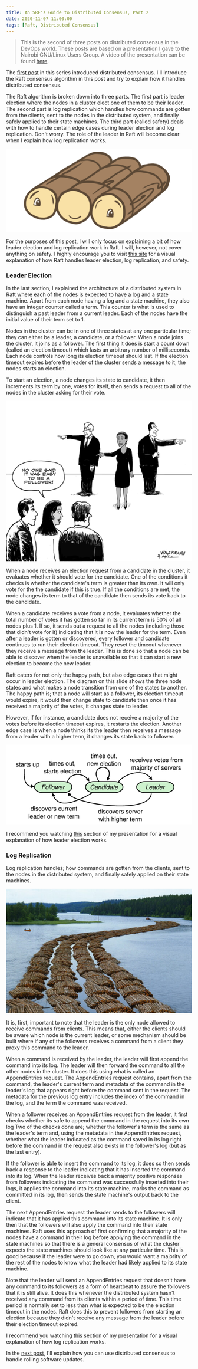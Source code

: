 ```yaml
---
title: An SRE's Guide to Distributed Consensus, Part 2
date: 2020-11-07 11:00:00
tags: [Raft, Distributed Consensus]
---
```


> This is the second of three posts on distributed consensus in the DevOps world. These posts are based on a presentation I gave to the Nairobi GNU/Linux Users Group. A video of the presentation can be found [here](https://www.youtube.com/watch?v=oVmitH0-LUQ&t=181s).

The [first post](/posts/2020-11-07-an-sres-guide-to-distributed-consensus-part-1) in this series introduced distributed consensus. I'll introduce the Raft consensus algorithm in this post and try to explain how it handles distributed consensus.

The Raft algorithm is broken down into three parts. The first part is leader election where the nodes in a cluster elect one of them to be their leader. The second part is log replication which handles how commands are gotten from the clients, sent to the nodes in the distributed system, and finally safely applied to their state machines. The third part (called safety) deals with how to handle certain edge cases during leader election and log replication. Don't worry. The role of the leader in Raft will become clear when I explain how log replication works.

![Raft](/images/2020-11-07-raft.png)

For the purposes of this post, I will only focus on explaining a bit of how leader election and log replication work in Raft. I will, however, not cover anything on safety. I highly encourage you to visit [this site](http://thesecretlivesofdata.com/raft/) for a visual explanation of how Raft handles leader election, log replication, and safety.

### Leader Election

In the last section, I explained the architecture of a distributed system in Raft where each of the nodes is expected to have a log and a state machine. Apart from each node having a log and a state machine, they also have an integer counter called a term. This counter is what is used to distinguish a past leader from a current leader. Each of the nodes have the initial value of their term set to 1.

Nodes in the cluster can be in one of three states at any one particular time; they can either be a leader, a candidate, or a follower. When a node joins the cluster, it joins as a follower. The first thing it does is start a count down (called an election timeout) which lasts an arbitrary number of milliseconds. Each node controls how long its election timeout should last. If the election timeout expires before the leader of the cluster sends a message to it, the nodes starts an election.

To start an election, a node changes its state to candidate, it then increments its term by one, votes for itself, then sends a request to all of the nodes in the cluster asking for their vote.

![Follower](/images/2020-11-07-follower.png)

When a node receives an election request from a candidate in the cluster, it evaluates whether it should vote for the candidate. One of the conditions it checks is whether the candidate's term is greater than its own. It will only vote for the the candidate if this is true. If all the conditions are met, the node changes its term to that of the candidate then sends its vote back to the candidate.

When a candidate receives a vote from a node, it evaluates whether the total number of votes it has gotten so far in its current term is 50% of all nodes plus 1. If so, it sends out a request to all the nodes (including those that didn't vote for it) indicating that it is now the leader for the term. Even after a leader is gotten or discovered, every follower and candidate continues to run their election timeout. They reset the timeout whenever they receive a message from the leader. This is done so that a node can be able to discover when the leader is unavailable so that it can start a new election to become the new leader.

Raft caters for not only the happy path, but also edge cases that might occur in leader election. The diagram on this slide shows the three node states and what makes a node transition from one of the states to another. The happy path is; that a node will start as a follower, its election timeout would expire, it would then change state to candidate then once it has received a majority of the votes, it changes state to leader.

However, if for instance, a candidate does not receive a majority of the votes before its election timeout expires, it restarts the election. Another edge case is when a node thinks its the leader then receives a message from a leader with a higher term, it changes its state back to follower.

![Raft Leader Election](/images/2020-11-07-raft-leader-election.png)

I recommend you watching [this](https://youtu.be/oVmitH0-LUQ?t=979) section of my presentation for a visual explanation of how leader election works.

### Log Replication

Log replication handles; how commands are gotten from the clients, sent to the nodes in the distributed system, and finally safely applied on their state machines.

![Log Replication](/images/2020-11-07-log-replication.jpg)

It is, first, important to note that the leader is the only node allowed to receive commands from clients. This means that, either the clients should be aware which node is the current leader, or some mechanism should be built where if any of the followers receives a command from a client they proxy this command to the leader. 

When a command is received by the leader, the leader will first append the command into its log. The leader will then forward the command to all the other nodes in the cluster. It does this using what is called an AppendEntries request. The AppendEntries request contains, apart from the command, the leader's current term and metadata of the command in the leader's log that appears right before the command sent in the request. The metadata for the previous log entry includes the index of the command in the log, and the term the command was received.

When a follower receives an AppendEntries request from the leader, it first checks whether its safe to append the command in the request into its own log Two of the checks done are; whether the follower's term is the same as the leader's term and, using the metadata in the AppendEntries request, whether what the leader indicated as the command saved in its log right before the command in the request also exists in the follower's log (but as the last entry).

If the follower is able to insert the command to its log, it does so then sends back a response to the leader indicating that it has inserted the command into its log. When the leader receives back a majority positive responses from followers indicating the command was successfully inserted into their logs, it applies the command into its state machine, marks the command as committed in its log, then sends the state machine's output back to the client.

The next AppendEntries request the leader sends to the followers will indicate that it has applied this command into its state machine. It is only then that the followers will also apply the command into their state machines. Raft uses this approach of first confirming that a majority of the nodes have a command in their log before applying the command in the state machines so that there is a general consensus of what the cluster expects the state machines should look like at any particular time. This is good because if the leader were to go down, you would want a majority of the rest of the nodes to know what the leader had likely applied to its state machine.

Note that the leader will send an AppendEntries request that doesn't have any command to its followers as a form of heartbeat to assure the followers that it is still alive. It does this whenever the distributed system hasn't received any command from its clients within a period of time. This time period is normally set to less than what is expected to be the election timeout in the nodes. Raft does this to prevent followers from starting an election because they didn't receive any message from the leader before their election timeout expired.

I recommend you watching [this](https://youtu.be/oVmitH0-LUQ?t=1739) section of my presentation for a visual explanation of how log replication works.

In the [next post](/posts/2020-11-07-an-sres-guide-to-distributed-consensus-part-3), I'll explain how you can use distributed consensus to handle rolling software updates.
